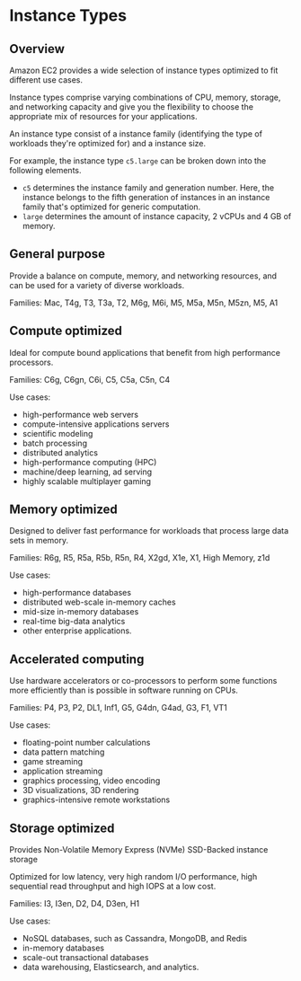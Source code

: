 # Instance Types

## Overview

Amazon EC2 provides a wide selection of instance types optimized to fit different use cases.

Instance types comprise varying combinations of CPU, memory, storage, and networking capacity and give you the flexibility to choose the appropriate mix of resources for your applications.

An instance type consist of a instance family (identifying the type of workloads they're optimized for) and a instance size.

For example, the instance type `c5.large` can be broken down into the following elements.

- `c5` determines the instance family and generation number. Here, the instance belongs to the fifth generation of instances in an instance family that's optimized for generic computation.
- `large` determines the amount of instance capacity, 2 vCPUs and 4 GB of memory.


## General purpose

Provide a balance on compute, memory, and networking resources, and can be used for a variety of diverse workloads.

Families: Mac, T4g, T3, T3a, T2, M6g, M6i, M5, M5a, M5n, M5zn, M5, A1


## Compute optimized

Ideal for compute bound applications that benefit from high performance processors.

Families: C6g, C6gn, C6i, C5, C5a, C5n, C4

Use cases:
- high-performance web servers
- compute-intensive applications servers
- scientific modeling
- batch processing
- distributed analytics
- high-performance computing (HPC)
- machine/deep learning, ad serving
- highly scalable multiplayer gaming


## Memory optimized

Designed to deliver fast performance for workloads that process large data sets in memory.

Families: R6g, R5, R5a, R5b, R5n, R4, X2gd, X1e, X1, High Memory, z1d

Use cases:
- high-performance databases
- distributed web-scale in-memory caches
- mid-size in-memory databases
- real-time big-data analytics
- other enterprise applications.


## Accelerated computing

Use hardware accelerators or co-processors to perform some functions more efficiently than is possible in software running on CPUs.

Families: P4, P3, P2, DL1, Inf1, G5, G4dn, G4ad, G3, F1, VT1

Use cases:
- floating-point number calculations
- data pattern matching
- game streaming
- application streaming
- graphics processing, video encoding
- 3D visualizations, 3D rendering
- graphics-intensive remote workstations


## Storage optimized

Provides Non-Volatile Memory Express (NVMe) SSD-Backed instance storage

Optimized for low latency, very high random I/O performance, high sequential read throughput and high IOPS at a low cost.

Families: I3, I3en, D2, D4, D3en, H1

Use cases:
- NoSQL databases, such as Cassandra, MongoDB, and Redis
- in-memory databases
- scale-out transactional databases
- data warehousing, Elasticsearch, and analytics.
